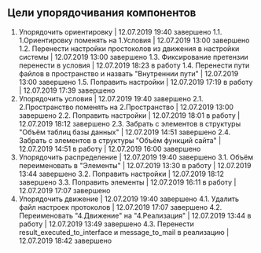 ## Цели упорядочивания компонентов

1. Упорядочить ориентировку | 12.07.2019 19:40 завершено
1.1. 1.Ориентировку поменять на 1.Условия | 12.07.2019 13:00 завершено
1.2. Перенести настройки простоколов из движения в настройки системы | 12.07.2019 13:00 завершено
1.3. Фиксирование претензии перенести в условия | 12.07.2019 18:23 в работу
1.4. Перенести пути файлов в пространство и назвать "Внутреннии пути" | 12.07.2019 13:00 завершено
1.5. Поправить настройки | 12.07.2019 17:19 в работу | 12.07.2019 17:39 завершено
2. Упорядочить условия | 12.07.2019 19:40 завершено
2.1. 2.Пространство поменять на 2.Пространство | 12.07.2019 13:00 завершено
2.2. Поправить настройки | 12.07.2019 18:01 в работу | 12.07.2019 18:12 завершено
2.3. Забрать с элементов в структуры "Объём таблиц базы данных" | 12.07.2019 14:51 завершено
2.4. Забрать с элементов в структуры "Объём функций сайта" | 12.07.2019 14:51 в работу | 12.07.2019 16:00 завершено
3. Упорядочить распределение | 12.07.2019 19:40 завершено
3.1. Объём переименовать в "Элементы" | 12.07.2019 13:30 в работу | 12.07.2019 13:44 завершено
3.2. Поправить настройки | 12.07.2019 18:12 завершено
3.3. Поправить элементы | 12.07.2019 16:11 в работу | 12.07.2019 17:07 завершено
4. Упорядочить движение | 12.07.2019 19:40 завершено
4.1. Удалить файл настроек протоколов | 12.07.2019 17:07 завершено
4.2. Переименовать "4.Движение" на "4.Реализация" | 12.07.2019 13:44 в работу | 12.07.2019 13:49 завершено
4.3. Перенести result_executed_to_interface и message_to_mail в реализацию | 12.07.2019 18:42 завершено